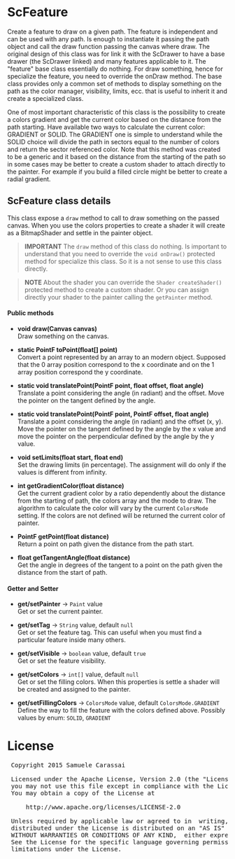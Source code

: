 # ScFeature

Create a feature to draw on a given path.
The feature is independent and can be used with any path.
Is enough to instantiate it passing the path object and call the draw function passing the canvas where draw.
The original design of this class was for link it with the ScDrawer to have a base drawer (the ScDrawer linked) and many features applicable to it.
The "feature" base class essentially do nothing.
For draw something, hence for specialize the feature, you need to override the onDraw method.
The base class provides only a common set of methods to display something on the path as the color manager, visibility, limits, ecc. that is useful to inherit it and create a specialized class.

One of most important characteristic of this class is the possibility to create a colors gradient and get the current color based on the distance from the path starting.
Have available two ways to calculate the current color: GRADIENT or SOLID.
The GRADIENT one is simple to understand while the SOLID choice will divide the path in sectors equal to the number of colors and return the sector referenced color.
Note that this method was created to be a generic and it based on the distance from the starting of the path so in some cases may be better to create a custom shader to attach directly to the painter.
For example if you build a filled circle might be better to create a radial gradient.


## ScFeature class details
This class expose a `draw` method to call to draw something on the passed canvas.
When you use the colors properties to create a shader it will create as a BitmapShader and settle in the painter object.

> **IMPORTANT**
> The `draw` method of this class do nothing. 
> Is important to understand that you need to override the `void onDraw()` protected method for specialize this class.
> So it is a not sense to use this class directly.

> **NOTE**
> About the shader you can override the `Shader createShader()` protected method to create a custom shader.
> Or you can assign directly your shader to the painter calling the `getPainter` method.


#### Public methods

- **void draw(Canvas canvas)**<br />
Draw something on the canvas.

- **static PointF toPoint(float[] point)**<br />
Convert a point represented by an array to an modern object.
Supposed that the 0 array position correspond to the x coordinate and on the 1 array position correspond the y coordinate.

- **static void translatePoint(PointF point, float offset, float angle)**<br />
Translate a point considering the angle (in radiant) and the offset.
Move the pointer on the tangent defined by the angle.

- **static void translatePoint(PointF point, PointF offset, float angle)**<br />
Translate a point considering the angle (in radiant) and the offset (x, y).
Move the pointer on the tangent defined by the angle by the x value and move the pointer on the perpendicular defined by the angle by the y value.

- **void setLimits(float start, float end)**<br />
Set the drawing limits (in percentage).
The assignment will do only if the values is different from infinity.

- **int getGradientColor(float distance)**<br />
Get the current gradient color by a ratio dependently about the distance from the starting of path, the colors array and the mode to draw.
The algorithm to calculate the color will vary by the current `ColorsMode` setting.
If the colors are not defined will be returned the current color of painter.

- **PointF getPoint(float distance)**<br />
Return a point on path given the distance from the path start.

- **float getTangentAngle(float distance)**<br />
Get the angle in degrees of the tangent to a point on the path given the distance from the start of path.


#### Getter and Setter

- **get/setPainter**  -> `Paint` value<br />
Get or set the current painter.

- **get/setTag**  -> `String` value, default `null`<br />
Get or set the feature tag.
This can useful when you must find a particular feature inside many others.

- **get/setVisible**  -> `boolean` value, default `true`<br />
Get or set the feature visibility.

- **get/setColors**  -> `int[]` value, default `null`<br />
Get or set the filling colors.
When this properties is settle a shader will be created and assigned to the painter.

- **get/setFillingColors**  -> `ColorsMode` value, default `ColorsMode.GRADIENT`<br />
Define the way to fill the feature with the colors defined above.
Possibly values by enum: `SOLID`, `GRADIENT`<br />


# License
<pre>
 Copyright 2015 Samuele Carassai

 Licensed under the Apache License, Version 2.0 (the "License");
 you may not use this file except in compliance with the License.
 You may obtain a copy of the License at

     http://www.apache.org/licenses/LICENSE-2.0

 Unless required by applicable law or agreed to in  writing, software
 distributed under the License is distributed on an "AS IS" BASIS,
 WITHOUT WARRANTIES OR CONDITIONS OF ANY KIND,  either express or implied.
 See the License for the specific language governing permissions and
 limitations under the License.
</pre>